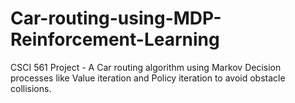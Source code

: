 # Car-routing-using-MDP-Reinforcement-Learning
CSCI 561 Project - A Car routing algorithm using Markov Decision processes like Value iteration and Policy iteration to avoid obstacle collisions.
